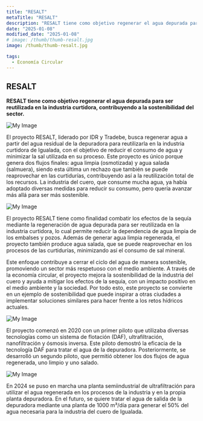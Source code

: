 ```yaml
---
title: "RESALT"
metaTitle: "RESALT"
description: "RESALT tiene como objetivo regenerar el agua depurada para ser reutilizada en la industria curtidora, contribuyendo a la sostenibilidad del sector."
date: "2025-01-08"
modified_date: "2025-01-08"
# image: /thumb/thumb-resalt.jpg
image: /thumb/thumb-resalt.jpg

tags:
  - Economía Circular
---
```


## RESALT

<!-- <img className="PostImg" src="https://www.idr.cat/posts/resalt1.jpg"> -->

<!-- #### Resumen -->

<strong>RESALT tiene como objetivo regenerar el agua depurada para ser reutilizada en la industria curtidora, contribuyendo a la sostenibilidad del sector.</strong>

<!-- #### Explicación -->

![My Image](/svg/cat-resalt.svg)

El proyecto RESALT, liderado por IDR y Tradebe, busca regenerar agua a partir del agua residual de la depuradora para reutilizarla en la industria curtidora de Igualada, con el objetivo de reducir el consumo de agua y minimizar la sal utilizada en su proceso. Este proyecto es único porque genera dos flujos finales: agua limpia (osmotizada) y agua salada (salmuera), siendo esta última un rechazo que también se puede reaprovechar en las curtidurías, contribuyendo así a la reutilización total de los recursos. La industria del cuero, que consume mucha agua, ya había adoptado diversas medidas para reducir su consumo, pero quería avanzar más allá para ser más sostenible.

![My Image](/posts/resalt3.jpg)

El proyecto RESALT tiene como finalidad combatir los efectos de la sequía mediante la regeneración de agua depurada para ser reutilizada en la industria curtidora, lo cual permite reducir la dependencia de agua limpia de los embalses y pozos. Además de generar agua limpia regenerada, el proyecto también produce agua salada, que se puede reaprovechar en los procesos de las curtidurías, minimizando así el consumo de sal mineral.

Este enfoque contribuye a cerrar el ciclo del agua de manera sostenible, promoviendo un sector más respetuoso con el medio ambiente. A través de la economía circular, el proyecto mejora la sostenibilidad de la industria del cuero y ayuda a mitigar los efectos de la sequía, con un impacto positivo en el medio ambiente y la sociedad. Por todo esto, este proyecto se convierte en un ejemplo de sostenibilidad que puede inspirar a otras ciudades a implementar soluciones similares para hacer frente a los retos hídricos actuales.

![My Image](/posts/resalt2.jpg)

El proyecto comenzó en 2020 con un primer piloto que utilizaba diversas tecnologías como un sistema de flotación (DAF), ultrafiltración, nanofiltración y ósmosis inversa. Este piloto demostró la eficacia de la tecnología DAF para tratar el agua de la depuradora. Posteriormente, se desarrolló un segundo piloto, que permitió obtener los dos flujos de agua regenerada, uno limpio y uno salado.

![My Image](/posts/resalt1.jpg)

En 2024 se puso en marcha una planta semiindustrial de ultrafiltración para utilizar el agua regenerada en los procesos de la industria y en la propia planta depuradora. En el futuro, se quiere tratar el agua de salida de la depuradora mediante una planta de 1000 m³/día para generar el 50% del agua necesaria para la industria del cuero de Igualada. 